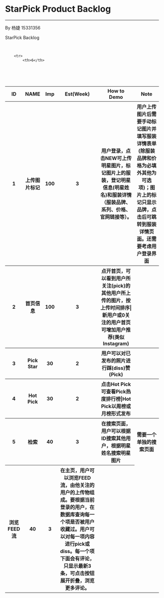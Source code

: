 # StarPick Product Backlog

---

By 杨婕 15331356

StarPick Backlog
<table>
    <thead>
        <tr>
            <th >ID</th>
            <th style="text-align: center;">NAME</th>
            <th style="text-align: center;">Imp</th>
            <th style="text-align: center;">Est(Week)</th>
            <th style="text-align: center;">How to Demo</th>
            <th style="text-align: center;">Note</th>
        </tr>
    </thead>
    <tbody>
       <tr>
            <th>1</th>
            <th>上传图片标记</th>
            <th>100</th>
            <th>3</th>
            <th>用户登录，点击NEW可上传明星图片，标记图片上的服装，登记明星信息(明星姓名)和服装详情（服装品牌、系列、价格、官网链接等）。</th>
            <th>用户上传图片后需要手动标记图片并填写服装详情表单(除服装品牌和价格为必填外其他为可选项)；图片上的标记只显示品牌，点击后可跳转到服装详情页面。还需要考虑用户登录界面</th>
        </tr>
        <tr>
            <th>2</th>
            <th>首页信息</th>
            <th>100</th>
            <th>3</th>
            <th>点开首页，可以看到用户所关注(pick)的其他用户所上传的图片，按上传时间排序|新用户或0关注的用户首页可增加用户推荐(类似Instagram)</th>
            <th></th>
        </tr>
        <tr>
            <th>3</th>
            <th>Pick Star</th>
            <th>30</th>
            <th>2</th>
            <th>用户可以对已发布的照片进行踩(diss)赞(Pick)</th>
            <th></th>
        </tr>
        <tr>
            <th>4</th>
            <th>Hot Pick</th>
            <th>30</th>
            <th>2</th>
            <th>点击Hot Pick可查看Pick热度排行榜|Hot Pick以周榜或月榜形式发布</th>
            <th></th>
        </tr>
        <tr>
            <th>5</th>
            <th>检索</th>
            <th>40</th>
            <th>3</th>
            <th>在搜索页面，用户可以根据ID搜索其他用户，根据明星姓名搜索明星图片</th>
            <th>需要一个单独的搜索页面</th>
        </tr>      
        
        <tr>
            <th>6</th>
            <th>浏览FEED流</th>
            <th>40</th>
            <th>3</th>
            <th>在主页，用户可以浏览FEED流，由他关注的用户的上传物组成。要根据当前登录的用户，在数据库查询每一个项是否被用户收藏过。用户可以对每一项内容进行pick或diss。每一个项下面会有评论，只显示最新3条，可点击按钮展开折叠，浏览更多评论。</th>
            <th> </th>
        </tr>   
    </tbody>
</table>






